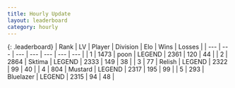 ```yaml
---
title: Hourly Update
layout: leaderboard
category: hourly
---
```


{: .leaderboard}
| Rank | LV | Player | Division | Elo | Wins | Losses |
| --- | --- | --- | --- | --- | --- | --- |
| <span data-change="0">1</span> | 1473 | <span title="ID: 540690">poon</span> | LEGEND | <span data-change="0">2361</span> | <span data-change="0">120</span> | <span data-change="0">44</span> |
| <span data-change="0">2</span> | 2864 | <span title="ID: 353063">Sktima</span> | LEGEND | <span data-change="0">2333</span> | <span data-change="0">149</span> | <span data-change="0">38</span> |
| <span data-change="1">3</span> | 77 | <span title="ID: 758005">Relish</span> | LEGEND | <span data-change="14">2322</span> | <span data-change="2">99</span> | <span data-change="0">40</span> |
| <span data-change="1">4</span> | 804 | <span title="ID: 611082">Mustard</span> | LEGEND | <span data-change="11">2317</span> | <span data-change="2">195</span> | <span data-change="0">99</span> |
| <span data-change="-2">5</span> | 293 | <span title="ID: 221994">Bluelazer</span> | LEGEND | <span data-change="0">2315</span> | <span data-change="0">94</span> | <span data-change="0">48</span> |